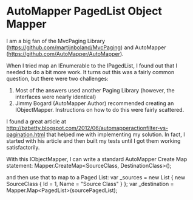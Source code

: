 AutoMapper PagedList Object Mapper
===================

I am a big fan of the MvcPaging Library (https://github.com/martijnboland/MvcPaging) and AutoMapper (https://github.com/AutoMapper/AutoMapper).

When I tried map an IEnumerable<T> to the IPagedList<T>, I found out that I needed to do a bit more work. It turns out this was a fairly common question, but
there were two challenges:

1. Most of the answers used another Paging Library (however, the interfaces were nearly identical)
2. Jimmy Bogard (AutoMapper Author) recommended creating an IObjectMapper. Instructions on how to do this were fairly scattered.

I found a great article at http://bzbetty.blogspot.com/2012/06/automapperactionfilter-vs-pagination.html that helped me with implementing my solution. In fact, I started with 
his article and then built my tests until I got them working satisfactorily.

With this IObjectMapper, I can write a standard AutoMapper Create Map statement:
Mapper.CreateMap<SourceClass, DestinationClass>();

and then use that to map to a Paged List:
var _sources = new List<SourceClass> { new SourceClass { Id = 1, Name = "Source Class" } };
var _destination = Mapper.Map<PagedList<DestinationClass>>(sourcePagedList);

